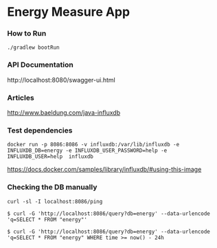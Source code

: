 # Energy Measure App


### How to Run

`./gradlew bootRun`


### API Documentation

http://localhost:8080/swagger-ui.html

### Articles
http://www.baeldung.com/java-influxdb

### Test dependencies
```
docker run -p 8086:8086 -v influxdb:/var/lib/influxdb -e INFLUXDB_DB=energy -e INFLUXDB_USER_PASSWORD=help -e INFLUXDB_USER=help  influxdb
```   
https://docs.docker.com/samples/library/influxdb/#using-this-image


### Checking the DB manually
```
curl -sl -I localhost:8086/ping
```

```
$ curl -G 'http://localhost:8086/query?db=energy' --data-urlencode 'q=SELECT * FROM "energy"'
```

```
$ curl -G 'http://localhost:8086/query?db=energy' --data-urlencode 'q=SELECT * FROM "energy" WHERE time >= now() - 24h
```